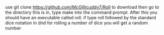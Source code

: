 use git clone https://github.com/McGIllicuddy7/Roll to download then go to the directory this is in, type make into the command prompt. After this you should have an executable called roll. if type roll followed by the standard dice notation in dnd for rolling a number of dice you will get a random number 
